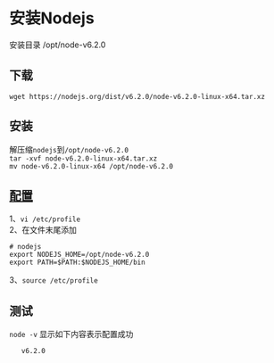# 安装Nodejs

安装目录 /opt/node-v6.2.0

## 下载
`wget https://nodejs.org/dist/v6.2.0/node-v6.2.0-linux-x64.tar.xz`

## 安装
解压缩`nodejs`到`/opt/node-v6.2.0` <br>
`tar -xvf node-v6.2.0-linux-x64.tar.xz` <br>
`mv node-v6.2.0-linux-x64 /opt/node-v6.2.0`

## [配置](./profile.md)
1、`vi /etc/profile` <br>
2、在文件末尾添加
```
# nodejs
export NODEJS_HOME=/opt/node-v6.2.0
export PATH=$PATH:$NODEJS_HOME/bin
```
3、`source /etc/profile`

## 测试
`node -v` 显示如下内容表示配置成功

       v6.2.0
